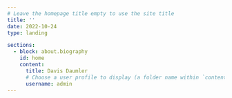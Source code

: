 ```yaml
---
# Leave the homepage title empty to use the site title
title: ''
date: 2022-10-24
type: landing

sections:
  - block: about.biography
    id: home
    content:
      title: Davis Daumler
      # Choose a user profile to display (a folder name within `content/authors/`)
      username: admin
---
```

